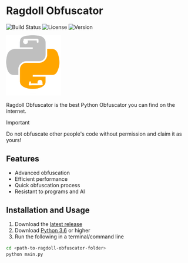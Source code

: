 # Ragdoll Obfuscator
![Build Status](https://img.shields.io/badge/build-passing-brightgreen)
![License](https://img.shields.io/badge/license-MIT-blue)
![Version](https://img.shields.io/badge/version-1.0-blue)<br>

<img src="images/logo.png" alt="Ragdoll Obfuscator" width="150">

Ragdoll Obfuscator is the best Python Obfuscator you can find on the internet.

> [!IMPORTANT]
> Do not obfuscate other people's code without permission and claim it as yours! 
## Features
- Advanced obfuscation
- Efficient performance 
- Quick obfuscation process
- Resistant to programs and AI


## Installation and Usage
1. Download the [latest release](https://github.com/ACaracalCat/Python-Ragdoll-Obfuscation/releases)
2. Download [Python 3.6](https://python.org/) or higher
3. Run the following in a terminal/command line
```bash
cd <path-to-ragdoll-obfuscator-folder>
python main.py
```
